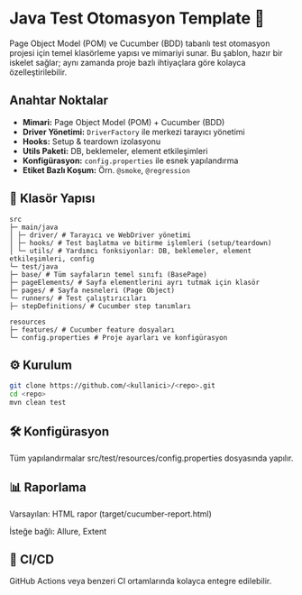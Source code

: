 # Java Test Otomasyon Template 🚀

Page Object Model (POM) ve Cucumber (BDD) tabanlı test otomasyon projesi için temel klasörleme yapısı ve mimariyi sunar.
Bu şablon, hazır bir iskelet sağlar; aynı zamanda proje bazlı ihtiyaçlara göre kolayca özelleştirilebilir.

## Anahtar Noktalar

- **Mimari:** Page Object Model (POM) + Cucumber (BDD)
- **Driver Yönetimi:** `DriverFactory` ile merkezi tarayıcı yönetimi
- **Hooks:** Setup & teardown izolasyonu
- **Utils Paketi:** DB, beklemeler, element etkileşimleri
- **Konfigürasyon:** `config.properties` ile esnek yapılandırma
- **Etiket Bazlı Koşum:** Örn. `@smoke`, `@regression`

## 📂 Klasör Yapısı
```text
src
├─ main/java
│ ├─ driver/ # Tarayıcı ve WebDriver yönetimi
│ ├─ hooks/ # Test başlatma ve bitirme işlemleri (setup/teardown)
│ └─ utils/ # Yardımcı fonksiyonlar: DB, beklemeler, element etkileşimleri, config
└─ test/java
├─ base/ # Tüm sayfaların temel sınıfı (BasePage)
├─ pageElements/ # Sayfa elementlerini ayrı tutmak için klasör
├─ pages/ # Sayfa nesneleri (Page Object)
└─ runners/ # Test çalıştırıcıları
├─ stepDefinitions/ # Cucumber step tanımları

resources
├─ features/ # Cucumber feature dosyaları
└─ config.properties # Proje ayarları ve konfigürasyon
```

## ⚙ Kurulum

```bash
git clone https://github.com/<kullanici>/<repo>.git
cd <repo>
mvn clean test
```

## 🛠 Konfigürasyon

Tüm yapılandırmalar src/test/resources/config.properties dosyasında yapılır.

## 📊 Raporlama

Varsayılan: HTML rapor (target/cucumber-report.html)

İsteğe bağlı: Allure, Extent

## 🔗 CI/CD

GitHub Actions veya benzeri CI ortamlarında kolayca entegre edilebilir.


